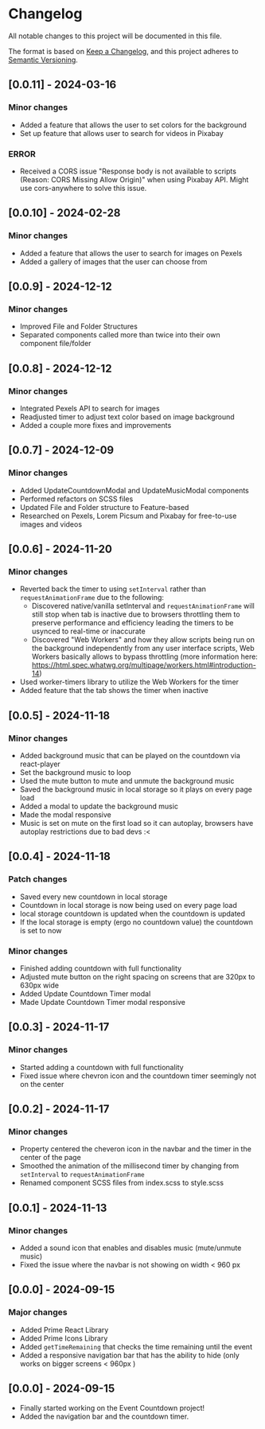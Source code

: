 # Changelog

All notable changes to this project will be documented in this file.

The format is based on [Keep a Changelog](https://keepachangelog.com/en/1.0.0/),
and this project adheres to [Semantic Versioning](https://semver.org/spec/v2.0.0.html).

## [0.0.11] - 2024-03-16

### Minor changes

- Added a feature that allows the user to set colors for the background
- Set up feature that allows user to search for videos in Pixabay

### ERROR

- Received a CORS issue "Response body is not available to scripts (Reason: CORS Missing Allow Origin)" when using Pixabay API. Might use cors-anywhere to solve this issue.

## [0.0.10] - 2024-02-28

### Minor changes

- Added a feature that allows the user to search for images on Pexels
- Added a gallery of images that the user can choose from

## [0.0.9] - 2024-12-12

### Minor changes

- Improved File and Folder Structures
- Separated components called more than twice into their own component file/folder

## [0.0.8] - 2024-12-12

### Minor changes

- Integrated Pexels API to search for images
- Readjusted timer to adjust text color based on image background
- Added a couple more fixes and improvements


## [0.0.7] - 2024-12-09

### Minor changes

- Added UpdateCountdownModal and UpdateMusicModal components
- Performed refactors on SCSS files
- Updated File and Folder structure to Feature-based
- Researched on Pexels, Lorem Picsum and Pixabay for free-to-use images and videos

## [0.0.6] - 2024-11-20

### Minor changes

- Reverted back the timer to using `setInterval` rather than `requestAnimationFrame` due to the following:
  - Discovered native/vanilla setInterval and `requestAnimationFrame` will still stop when tab is inactive due to browsers throttling them to preserve performance and efficiency leading the timers to be usynced to real-time or inaccurate
  - Discovered "Web Workers" and how they allow scripts being run on the background independently from any user interface scripts, Web Workers basically allows to bypass throttling (more information here: https://html.spec.whatwg.org/multipage/workers.html#introduction-14)
- Used worker-timers library to utilize the Web Workers for the timer
- Added feature that the tab shows the timer when inactive

## [0.0.5] - 2024-11-18

### Minor changes

- Added background music that can be played on the countdown via react-player
- Set the background music to loop
- Used the mute button to mute and unmute the background music
- Saved the background music in local storage so it plays on every page load
- Added a modal to update the background music
- Made the modal responsive
- Music is set on mute on the first load so it can autoplay, browsers have autoplay restrictions due to bad devs :< 

## [0.0.4] - 2024-11-18

### Patch changes

- Saved every new countdown in local storage
- Countdown in local storage is now being used on every page load
- local storage countdown is updated when the countdown is updated
- If the local storage is empty (ergo no countdown value) the countdown is set to now

### Minor changes

- Finished adding countdown with full functionality
- Adjusted mute button on the right spacing on screens that are 320px to 630px wide
- Added Update Countdown Timer modal
- Made Update Countdown Timer modal responsive

## [0.0.3] - 2024-11-17

### Minor changes

- Started adding a countdown with full functionality
- Fixed issue where chevron icon and the countdown timer seemingly not on the center

## [0.0.2] - 2024-11-17

### Minor changes

- Property centered the cheveron icon in the navbar and the timer in the center of the page
- Smoothed the animation of the millisecond timer by changing from `setInterval` to `requestAnimationFrame`
- Renamed component SCSS files from index.scss to style.scss

## [0.0.1] - 2024-11-13

### Minor changes

- Added a sound icon that enables and disables music (mute/unmute music)
- Fixed the issue where the navbar is not showing on width < 960 px

## [0.0.0] - 2024-09-15

### Major changes

- Added Prime React Library
- Added Prime Icons Library
- Added `getTimeRemaining` that checks the time remaining until the event
- Added a responsive navigation bar that has the ability to hide (only works on bigger screens < 960px )

## [0.0.0] - 2024-09-15

- Finally started working on the Event Countdown project!
- Added the navigation bar and the countdown timer.
